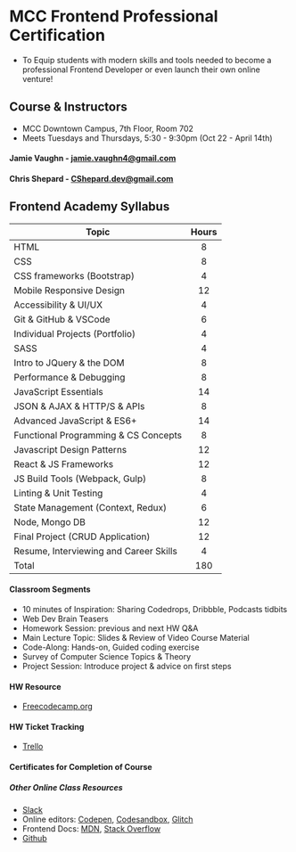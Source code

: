 # MCC Frontend Professional Certification
  * To Equip students with modern skills and tools needed to become a professional Frontend Developer or even launch their own online venture!

## Course & Instructors
  * MCC Downtown Campus, 7th Floor, Room 702
  * Meets Tuesdays and Thursdays, 5:30 - 9:30pm (Oct 22 - April 14th)

  #### Jamie Vaughn - jamie.vaughn4@gmail.com
  #### Chris Shepard - CShepard.dev@gmail.com

## Frontend Academy Syllabus
| Topic                                          |Hours|
| ---------                                      |:---:|
| HTML                                           | 8   |
| CSS                                            | 8   |
| CSS frameworks (Bootstrap)	                   | 4   |
| Mobile Responsive Design                       | 12  |
| Accessibility	& UI/UX                          | 4   |
| Git & GitHub & VSCode                          | 6   |
| Individual Projects (Portfolio)	               | 4   |
| SASS	                                         | 4   |
| Intro to JQuery & the DOM                      | 8   |
| Performance & Debugging                        | 8   |
| JavaScript Essentials	                         | 14  |
| JSON & AJAX	& HTTP/S & APIs                    | 8   |
| Advanced JavaScript	& ES6+                     | 14  |
| Functional Programming & CS Concepts           | 8   |
| Javascript Design Patterns	                   | 12  |
| React	& JS Frameworks                          | 12  |
| JS Build Tools (Webpack, Gulp) 	               | 8   |
| Linting & Unit Testing                         | 4   |
| State Management (Context, Redux)	             | 6   |
| Node, Mongo DB	                               | 12  |
| Final Project (CRUD Application)               | 12  |
| Resume, Interviewing and Career Skills	       | 4   |
| Total	                                         | 180 |


#### Classroom Segments
  * 10 minutes of Inspiration: Sharing Codedrops, Dribbble, Podcasts tidbits
  * Web Dev Brain Teasers
  * Homework Session: previous and next HW Q&A
  * Main Lecture Topic: Slides & Review of Video Course Material
  * Code-Along: Hands-on, Guided coding exercise
  * Survey of Computer Science Topics & Theory
  * Project Session: Introduce project & advice on first steps

#### HW Resource
  * [Freecodecamp.org](https://learn.freecodecamp.org/)

#### HW Ticket Tracking
  * [Trello](https://trello.com/b/kP8TwrOh/mcc-frontend-academy)

#### Certificates for Completion of Course

##### Other Online Class Resources
  * [Slack](frontendacademy.slack.com)
  * Online editors: [Codepen](Codepen.io), [Codesandbox](Codesandbox.io), [Glitch](glitch.com)
  * Frontend Docs: [MDN](https://developer.mozilla.org/en-US/), [Stack Overflow](stackoverflow.com)
  * [Github](github.com)